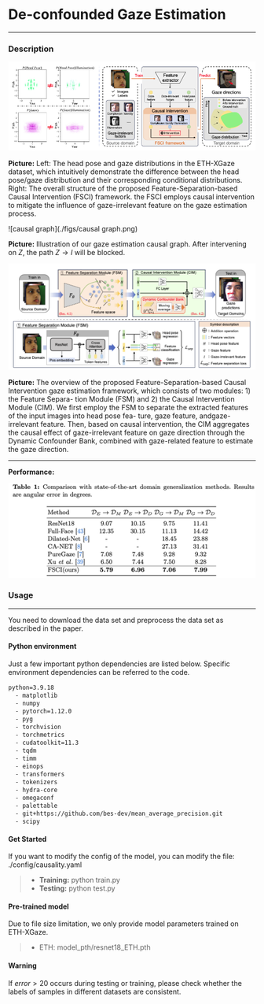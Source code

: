 # De-confounded Gaze Estimation

---

### Description



![overall](./figs/overall.png)

**Picture:** Left: The head pose and gaze distributions in the ETH-XGaze dataset, which intuitively demonstrate the difference between the head pose/gaze distribution and their corresponding conditional distributions. Right: The overall structure of the proposed Feature-Separation-based Causal Intervention (FSCI) framework. the FSCI employs causal intervention to mitigate the influence of gaze-irrelevant feature on the gaze estimation process.

![causal graph](./figs/causal graph.png)

**Picture:** Illustration of our gaze estimation causal graph. After intervening on $Z$, the path $Z → I$ will be blocked.

![overview](./figs/overview.png)

**Picture:** The overview of the proposed Feature-Separation-based Causal Intervention gaze estimation framework, which consists of two modules: 1) the Feature Separa- tion Module (FSM) and 2) the Causal Intervention Module (CIM). We first employ the FSM to separate the extracted features of the input images into head pose fea- ture, gaze feature, andgaze-irrelevant feature. Then, based on causal intervention, the CIM aggregates the causal effect of gaze-irrelevant feature on gaze direction through the Dynamic Confounder Bank, combined with gaze-related feature to estimate the gaze direction.

---

**Performance:**

![sota](./figs/sota.png)

### Usage

---

You need to download the data set and preprocess the data set as described in the paper.

#### Python environment

Just a few important python dependencies are listed below. Specific environment dependencies can be referred to the code.

```
python=3.9.18
  - matplotlib
  - numpy
  - pytorch=1.12.0
  - pyg
  - torchvision
  - torchmetrics
  - cudatoolkit=11.3
  - tqdm
  - timm
  - einops
  - transformers
  - tokenizers
  - hydra-core
  - omegaconf
  - palettable
  - git+https://github.com/bes-dev/mean_average_precision.git
  - scipy
```

#### Get Started

If you want to modify the config of the model, you can modify the file: ./config/causality.yaml

> - **Training:** python train.py
> - **Testing:** python test.py



#### Pre-trained model

Due to file size limitation, we only provide model parameters trained on ETH-XGaze.

> - ETH: model_pth/resnet18_ETH.pth



#### Warning

If $error>20$ occurs during testing or training, please check whether the labels of samples in different datasets are consistent.



